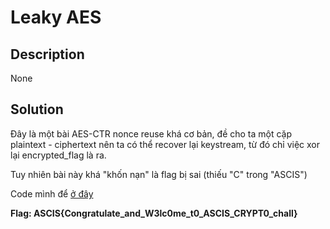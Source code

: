 # Leaky AES

## Description

None

## Solution

Đây là một bài AES-CTR nonce reuse khá cơ bản, đề cho ta một cặp plaintext - ciphertext nên ta có thể recover lại keystream, từ đó chỉ việc xor lại encrypted_flag là ra.

Tuy nhiên bài này khá "khốn nạn" là flag bị sai (thiếu "C" trong "ASCIS")

Code mình để [ở đây](./sol.py)

**Flag: ASCIS{Congratulate_and_W3lc0me_t0_ASCIS_CRYPT0_chall}**